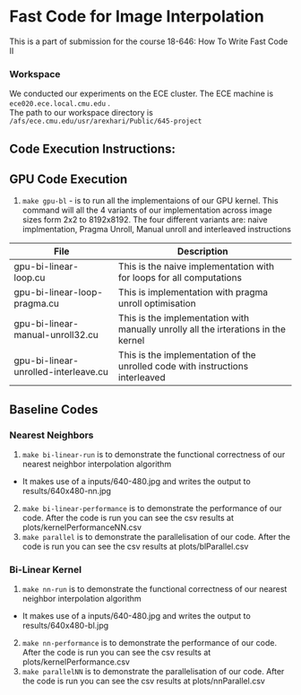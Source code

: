 # Fast Code for Image Interpolation
This is a part of submission for the course 18-646: How To Write Fast Code II

### Workspace
We conducted our experiments on the ECE cluster. The ECE machine is `ece020.ece.local.cmu.edu` . <br>
The path to our workspace directory is `/afs/ece.cmu.edu/usr/arexhari/Public/645-project` 

## Code Execution Instructions:
## GPU Code Execution
1. `make gpu-bl` - is to run all the implementaions of our GPU kernel. This command will all the 4 variants of our implementation across image sizes form 2x2 to 8192x8192. The four different variants are: naive implmentation, Pragma Unroll, Manual unroll and interleaved instructions

| File | Description |
| ---- | ----------- |
| gpu-bi-linear-loop.cu | This is the naive implementation with for loops for all computations |
| gpu-bi-linear-loop-pragma.cu  | This is implementation with pragma unroll optimisation|
| gpu-bi-linear-manual-unroll32.cu  | This is the implementation with manually unrolly all the irterations in the kernel|
| gpu-bi-linear-unrolled-interleave.cu | This is the  implementation of the unrolled code with instructions interleaved |

## Baseline Codes
### Nearest Neighbors
1. `make bi-linear-run` is to demonstrate the functional correctness of our nearest neighbor interpolation algorithm
  - It makes use of a inputs/640-480.jpg and writes the output to results/640x480-nn.jpg
2. `make bi-linear-performance` is to demonstrate the performance of our code. After the code is run you can see the csv results at plots/kernelPerformanceNN.csv
3. `make parallel` is to demonstrate the parallelisation of our code. After the code is run you can see the csv results at plots/blParallel.csv

### Bi-Linear Kernel
1. `make nn-run` is to demonstrate the functional correctness of our nearest neighbor interpolation algorithm
  - It makes use of a inputs/640-480.jpg and writes the output to results/640x480-bl.jpg
2. `make nn-performance` is to demonstrate the performance of our code. After the code is run you can see the csv results at plots/kernelPerformance.csv
3. `make parallelNN` is to demonstrate the parallelisation of our code. After the code is run you can see the csv results at plots/nnParallel.csv

